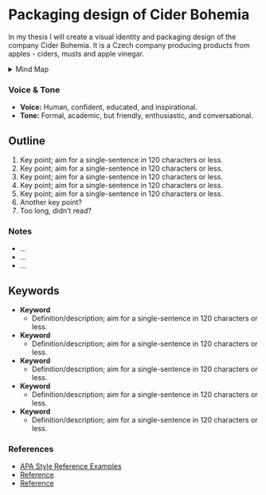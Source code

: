 
# Packaging design of Cider Bohemia 

In my thesis I will create a visual identity and packaging design of the company Cider Bohemia. It is a Czech company producing products from apples - ciders, musts and apple vinegar.

<!-- Note the inclusion of an empty line break after the summary element for formatting. -->

<details>
  <summary>Mind Map</summary>

  ![Gray box placeholder image, for position only.](./thesis-mind-map.png)
</details>

### Voice & Tone

<!-- For example. See Recap section links for review. -->

- **Voice:** Human, confident, educated, and inspirational.
- **Tone:** Formal, academic, but friendly, enthusiastic, and conversational.

## Outline

1. Key point; aim for a single-sentence in 120 characters or less.
2. Key point; aim for a single-sentence in 120 characters or less.
3. Key point; aim for a single-sentence in 120 characters or less.
4. Key point; aim for a single-sentence in 120 characters or less.
5. Key point; aim for a single-sentence in 120 characters or less.
6. Another key point?
7. Too long, didn’t read?

### Notes

- …
- …
- …

## Keywords

- **Keyword**
  - Definition/description; aim for a single-sentence in 120 characters or less.
- **Keyword**
  - Definition/description; aim for a single-sentence in 120 characters or less.
- **Keyword**
  - Definition/description; aim for a single-sentence in 120 characters or less.
- **Keyword**
  - Definition/description; aim for a single-sentence in 120 characters or less.
- **Keyword**
  - Definition/description; aim for a single-sentence in 120 characters or less.

### References

<!-- Consider reference style for textual works, data sets, and audiovisual and online media. -->

- [APA Style Reference Examples](https://apastyle.apa.org/style-grammar-guidelines/references/examples)
- [Reference](http://)
- [Reference](http://)
